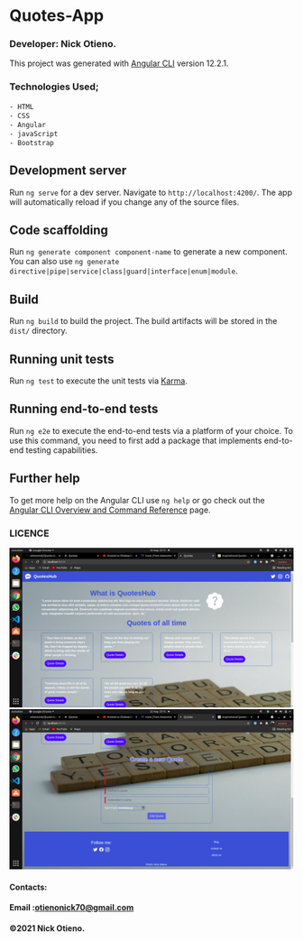 # Quotes-App
### Developer: Nick Otieno.

This project was generated with [Angular CLI](https://github.com/angular/angular-cli) version 12.2.1.

### Technologies Used;
    - HTML
    - CSS
    - Angular
    - javaScript
    - Bootstrap


## Development server

Run `ng serve` for a dev server. Navigate to `http://localhost:4200/`. The app will automatically reload if you change any of the source files.

## Code scaffolding

Run `ng generate component component-name` to generate a new component. You can also use `ng generate directive|pipe|service|class|guard|interface|enum|module`.

## Build

Run `ng build` to build the project. The build artifacts will be stored in the `dist/` directory.

## Running unit tests

Run `ng test` to execute the unit tests via [Karma](https://karma-runner.github.io).

## Running end-to-end tests

Run `ng e2e` to execute the end-to-end tests via a platform of your choice. To use this command, you need to first add a package that implements end-to-end testing capabilities.

## Further help

To get more help on the Angular CLI use `ng help` or go check out the [Angular CLI Overview and Command Reference](https://angular.io/cli) page.

### LICENCE

<img src="src/assets/images/number1.png">
<img src="src/assets/images/number2.png">


#### Contacts:
#### Email :otienonick70@gmail.com
#### &copy;2021 Nick Otieno.